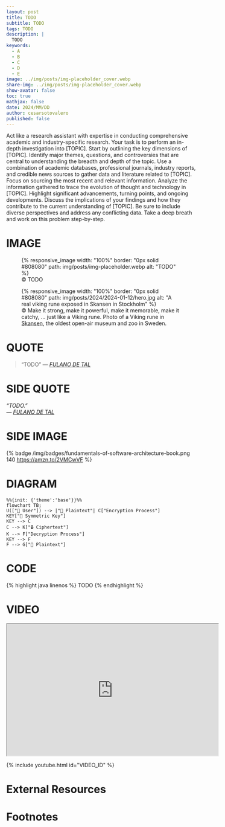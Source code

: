 ```yaml
---
layout: post
title: TODO
subtitle: TODO
tags: TODO
description: |
  TODO
keywords:
  - A
  - B
  - C
  - D
  - E
image: ../img/posts/img-placeholder_cover.webp
share-img: ../img/posts/img-placeholder_cover.webp
show-avatar: false
toc: true
mathjax: false
date: 2024/MM/DD
author: cesarsotovalero
published: false
---
```


[//]: # (- What is the personal story? when I was...)
[//]: # (- What problem am I solving?)
[//]: # (- What are the benefits of solving it?)
[//]: # (- What emotion am I generating?)
[//]: # (From these questions, I create:)
[//]: # (- At least 5 headlines)
[//]: # (- The bullet point summary)  

[//]: # (AI Prompt for writing content)
Act like a research assistant with expertise in conducting comprehensive academic and industry-specific research.
Your task is to perform an in-depth investigation into [TOPIC].
Start by outlining the key dimensions of [TOPIC].
Identify major themes, questions, and controversies that are central to understanding the breadth and depth of the topic.
Use a combination of academic databases, professional journals, industry reports, and credible news sources to gather data and literature related to [TOPIC].
Focus on sourcing the most recent and relevant information.
Analyze the information gathered to trace the evolution of thought and technology in [TOPIC].
Highlight significant advancements, turning points, and ongoing developments.
Discuss the implications of your findings and how they contribute to the current understanding of [TOPIC].
Be sure to include diverse perspectives and address any conflicting data.
Take a deep breath and work on this problem step-by-step.


# IMAGE
<figure class="jb_picture">
  {% responsive_image width: "100%" border: "0px solid #808080" path: img/posts/img-placeholder.webp alt: "TODO" %}
  <figcaption class="stroke"> 
    &#169; TODO
  </figcaption>
</figure>

<figure class="jb_picture">
  {% responsive_image width: "100%" border: "0px solid #808080" path: img/posts/2024/2024-01-12/hero.jpg alt: "A real viking rune exposed in Skansen in Stockholm" %}
  <figcaption class="stroke"> 
    &#169; Make it strong, make it powerful, make it memorable, make it catchy, ... just like a Viking rune. Photo of a Viking rune in <a href="https://maps.app.goo.gl/efFLJ7BjnQf4WrBG7">Skansen</a>, the oldest open-air museum and zoo in Sweden.  
  </figcaption>
</figure>

# QUOTE
> “TODO”
> ― <cite><a href="URL">FULANO DE TAL</a></cite>

# SIDE QUOTE
<aside class="quote">
    <em>“TODO.”</em> 
    <cite><br> ― <a href="URL">FULANO DE TAL</a></cite>
</aside>

# SIDE IMAGE
{% badge /img/badges/fundamentals-of-software-architecture-book.png 140 https://amzn.to/2VMCwVF %}

# DIAGRAM
[//]: # (see https://mermaid-js.github.io)
```mermaid
%%{init: {'theme':'base'}}%%
flowchart TB;
U(["👩 User"]) --> |"📒 Plaintext"| C["Encryption Process"]
KEY["🔑 Symmetric Key"]
KEY --> C
C --> K["🔒 Ciphertext"]
K --> F["Decryption Process"]
KEY --> F
F --> G["📒 Plaintext"]
```

# CODE
{% highlight java linenos %}
TODO
{% endhighlight %}

# VIDEO
<div class="container-youtube">
  <iframe width="560" height="349" src="https://www.youtube.com/embed/IrFS2e-4gqU" title="YouTube video player" frameborder="1" allow="accelerometer; autoplay; clipboard-write; encrypted-media; gyroscope; picture-in-picture" allowfullscreen></iframe>
</div>

{% include youtube.html id="VIDEO_ID" %}

# External Resources

# Footnotes



